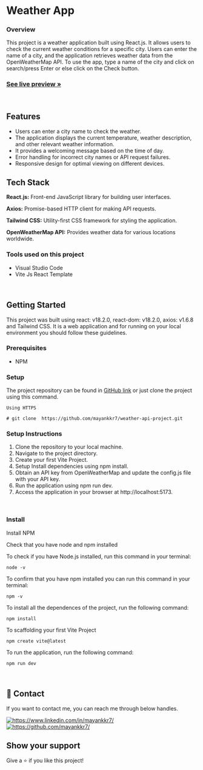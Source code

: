 # Weather App

### Overview

This project is a weather application built using React.js. It allows users to check the current weather conditions for a specific city. Users can enter the name of a city, and the application retrieves weather data from the OpenWeatherMap API. To use the app, type a name of the city and click on search/press Enter or else click on the Check button.


 <h3><a href="https://weather-app-mayankkr7.netlify.app/"><strong>See live preview »</strong></a></h3>

<br />

## Features

- Users can enter a city name to check the weather.
- The application displays the current temperature, weather description, and other relevant weather information.
- It provides a welcoming message based on the time of day.
- Error handling for incorrect city names or API request failures.
- Responsive design for optimal viewing on different devices.


## Tech Stack

**React.js:** Front-end JavaScript library for building user interfaces.

**Axios:** Promise-based HTTP client for making API requests.

**Tailwind CSS:** Utility-first CSS framework for styling the application.

**OpenWeatherMap API:** Provides weather data for various locations worldwide.

### Tools used on this project

- Visual Studio Code
- Vite Js React Template

<br />


## Getting Started
This project was built using react: v18.2.0, react-dom: v18.2.0, axios: v1.6.8 and Tailwind CSS. It is a web application and for running on your local environment you should follow these guidelines.

### Prerequisites

- NPM 

### Setup


The project repository can be found in [GitHub link](https://github.com/mayankkr7/weather-api-project.git) or just clone the project using this command.

```
Using HTTPS

# git clone  https://github.com/mayankkr7/weather-api-project.git
```

### Setup Instructions
1. Clone the repository to your local machine.
2. Navigate to the project directory.
3. Create your first Vite Project.
4. Setup Install dependencies using npm install.
5. Obtain an API key from OpenWeatherMap and update the config.js file with your API key.
6. Run the application using npm run dev.
7. Access the application in your browser at http://localhost:5173.

<br />

### Install

Install NPM

Check that you have node and npm installed

To check if you have Node.js installed, run this command in your terminal:

```
node -v
```

To confirm that you have npm installed you can run this command in your terminal:

```
npm -v
```

To install all the dependences of the project, run the following command:

```
npm install
```

To scaffolding your first Vite Project

```
npm create vite@latest
```

To run the application, run the following command:

```
npm run dev
```


<br />

## 🔗 Contact
If you want to contact me, you can reach me through below handles.

<a href="https://www.linkedin.com/in/mayankkr7/">
        <img align="center" src="https://img.shields.io/badge/LinkedIn-0077B5?style=for-the-badge&logo=linkedin&logoColor=white" alt="https://www.linkedin.com/in/mayankkr7/" />
</a>

<a href="https://github.com/mayankkr7/">
        <img align="center" src="https://img.shields.io/badge/mayank_kumar-20242A?style=for-the-badge&logo=Github&logoColor=white" alt="https://github.com/mayankkr7/" />
</a>


## Show your support

Give a ⭐️ if you like this project!
